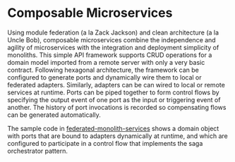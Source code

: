 # Composable Microservices

Using module federation (a la Zack Jackson) and clean architecture (a la Uncle Bob), composable microservices combine the independence and agility of microservices with the integration and deployment simplicity of monoliths. This simple API framework supports CRUD operations for a domain model imported from a remote server with only a very basic contract. Following hexagonal architecture, the framework can be configured to generate ports and dynamically wire them to local or federated adapters. Similarly, adapters can be can wired to local or remote services at runtime. Ports can be piped together to form control flows by specifying the output event of one port as the input or triggering event of another. The history of port invocations is recorded so compensating flows can be generated automatically. 

The sample code in [federated-monolith-services](https://github.com/tysonrm/federated-monolith-services) shows a domain object with ports that are bound to adapters dynamically at runtime, and which are configured to participate in a control flow that implements the saga orchestrator pattern.
